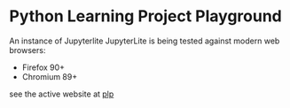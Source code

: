 # Python Learning Project Playground

An instance of Jupyterlite 
JupyterLite is being tested against modern web browsers:

- Firefox 90+
- Chromium 89+

see the active website at [plp](https://melsiddieg.github.io/plp)

